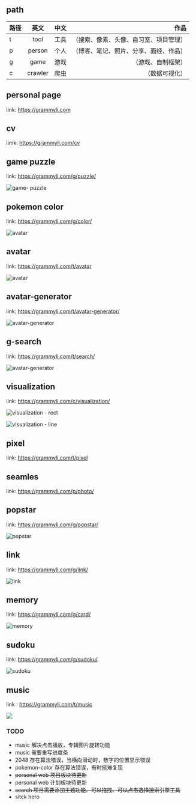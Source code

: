 <!--
 * @Author: your name
 * @Date: 2021-09-10 13:05:29
 * @LastEditTime: 2021-11-24 13:05:27
 * @LastEditors: Please set LastEditors
 * @Description: In User Settings Edit
 * @FilePath: /grammyli/README.md
-->

## path

|路径|英文|中文|作品|
|:- |:-: |:- |-: |
|t|tool|工具|（搜索、像素、头像、自习室、项目管理）|
|p|person|个人|（博客、笔记、照片、分享、面经、作品）| 
|g|game|游戏|（游戏、自制框架）| 
|c|crawler|爬虫|（数据可视化）| 

 
## personal page

link: https://grammyli.com

## cv

limk: https://grammyli.com/cv
## game puzzle

link:  https://grammyli.com/g/puzzle/

![game- puzzle](./%20img/image-20211014122031997.png)


## pokemon color

link: https://grammyli.com/g/color/

![avatar](./%20img/pokemon-color.png)

## avatar

link: https://grammyli.com/t/avatar

![avatar](./%20img/image-20211013201952277.png)

## avatar-generator

link: https://grammyli.com/t/avatar-generator/

![avatar-generator](./%20img/image-20211013202009264.png)

## g-search

link: https://grammyli.com/t/search/

![avatar-generator](./t/search/img/jptu-6ab287015dab.png)

 
## visualization

link:  https://grammyli.com/c/visualization/

![visualization - rect](./%20img/image-20211014122052819.png)

![visualization - line](./%20img/image-20211014122207704.png)

## pixel

link: https://grammyli.com/t/pixel

## seamles

link: https://grammyli.com/p/photo/

## popstar

link: https://grammyli.com/g/popstar/

![popstar](./%20img/popstar.png)

## link

link: https://grammyli.com/g/link/

![link](./%20img/link.png)

## memory

link: https://grammyli.com/g/card/

![memory](./%20img/memory.png)
## sudoku

link:  https://grammyli.com/g/sudoku/

![sudoku](./%20img/sudoku.png)


## music

link : https://grammyli.com/t/music


<img src="./img/../%20img/music.png">

### TODO

- music 解决点击播放，专辑图片旋转功能
- music 需要重写进度条
- 2048 存在算法错误，当横向滑动时，数字的位置显示错误
- pokemon-color 存在算法错误，有时挺难复现
- ~~personal web 项目板块待更新~~
- personal web 计划板块待更新
- ~~search 项目需要添加主题功能、可以拖拽、可以点击选择搜索引擎工具~~
- sitck hero
